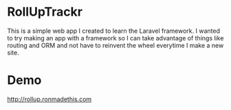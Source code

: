 # RollUpTrackr

This is a simple web app I created to learn the Laravel framework. I wanted to try making an app with a framework so I can take advantage of things like routing and ORM and not have to reinvent the wheel everytime I make a new site.

# Demo

http://rollup.ronmadethis.com
